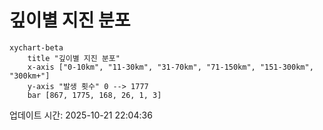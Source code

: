 # 깊이별 지진 분포

```mermaid
xychart-beta
    title "깊이별 지진 분포"
    x-axis ["0-10km", "11-30km", "31-70km", "71-150km", "151-300km", "300km+"]
    y-axis "발생 횟수" 0 --> 1777
    bar [867, 1775, 168, 26, 1, 3]
```

업데이트 시간: 2025-10-21 22:04:36
